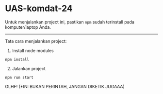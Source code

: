 # UAS-komdat-24

Untuk menjalankan project ini, pastikan `npm` sudah terinstall pada komputer/laptop Anda.

---

Tata cara menjalankan project:

1. Install node modules

```
npm install
```

2. Jalankan project

```
npm run start
```
GLHF! (*INI BUKAN PERINTAH, JANGAN DIKETIK JUGAAA)

